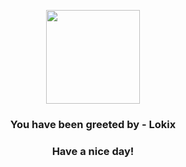 <p align="center">
            <img src="None" width="150" height="150">
          </p>
          <h3 align="center">You have been greeted by - <b>Lokix</b></h3>
          <h3 align="center">Have a nice day!</h3>
        